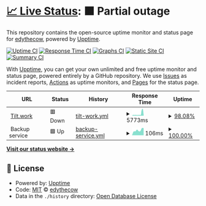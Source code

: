 # [📈 Live Status](https://status.tilt.work): <!--live status--> **🟧 Partial outage**

This repository contains the open-source uptime monitor and status page for [edythecow](https://keybase.io/edy), powered by [Upptime](https://github.com/upptime/upptime).

[![Uptime CI](https://github.com/edythecow/status.tilt.work/workflows/Uptime%20CI/badge.svg)](https://github.com/edythecow/status.tilt.work/actions?query=workflow%3A%22Uptime+CI%22)
[![Response Time CI](https://github.com/edythecow/status.tilt.work/workflows/Response%20Time%20CI/badge.svg)](https://github.com/edythecow/status.tilt.work/actions?query=workflow%3A%22Response+Time+CI%22)
[![Graphs CI](https://github.com/edythecow/status.tilt.work/workflows/Graphs%20CI/badge.svg)](https://github.com/edythecow/status.tilt.work/actions?query=workflow%3A%22Graphs+CI%22)
[![Static Site CI](https://github.com/edythecow/status.tilt.work/workflows/Static%20Site%20CI/badge.svg)](https://github.com/edythecow/status.tilt.work/actions?query=workflow%3A%22Static+Site+CI%22)
[![Summary CI](https://github.com/edythecow/status.tilt.work/workflows/Summary%20CI/badge.svg)](https://github.com/edythecow/status.tilt.work/actions?query=workflow%3A%22Summary+CI%22)

With [Upptime](https://upptime.js.org), you can get your own unlimited and free uptime monitor and status page, powered entirely by a GitHub repository. We use [Issues](https://github.com/edythecow/status.tilt.work/issues) as incident reports, [Actions](https://github.com/edythecow/status.tilt.work/actions) as uptime monitors, and [Pages](https://status.tilt.work) for the status page.

<!--start: status pages-->
<!-- This summary is generated by Upptime (https://github.com/upptime/upptime) -->
<!-- Do not edit this manually, your changes will be overwritten -->
<!-- prettier-ignore -->
| URL | Status | History | Response Time | Uptime |
| --- | ------ | ------- | ------------- | ------ |
| <img alt="" src="https://icons.duckduckgo.com/ip3/tilt.work.ico" height="13"> [Tilt.work](https://tilt.work) | 🟥 Down | [tilt-work.yml](https://github.com/EdyTheCow/tilt-status/commits/HEAD/history/tilt-work.yml) | <details><summary><img alt="Response time graph" src="./graphs/tilt-work/response-time-week.png" height="20"> 5773ms</summary><br><a href="https://status.tilt.work/history/tilt-work"><img alt="Response time 4042" src="https://img.shields.io/endpoint?url=https%3A%2F%2Fraw.githubusercontent.com%2FEdyTheCow%2Ftilt-status%2FHEAD%2Fapi%2Ftilt-work%2Fresponse-time.json"></a><br><a href="https://status.tilt.work/history/tilt-work"><img alt="24-hour response time 8510" src="https://img.shields.io/endpoint?url=https%3A%2F%2Fraw.githubusercontent.com%2FEdyTheCow%2Ftilt-status%2FHEAD%2Fapi%2Ftilt-work%2Fresponse-time-day.json"></a><br><a href="https://status.tilt.work/history/tilt-work"><img alt="7-day response time 5773" src="https://img.shields.io/endpoint?url=https%3A%2F%2Fraw.githubusercontent.com%2FEdyTheCow%2Ftilt-status%2FHEAD%2Fapi%2Ftilt-work%2Fresponse-time-week.json"></a><br><a href="https://status.tilt.work/history/tilt-work"><img alt="30-day response time 4042" src="https://img.shields.io/endpoint?url=https%3A%2F%2Fraw.githubusercontent.com%2FEdyTheCow%2Ftilt-status%2FHEAD%2Fapi%2Ftilt-work%2Fresponse-time-month.json"></a><br><a href="https://status.tilt.work/history/tilt-work"><img alt="1-year response time 4042" src="https://img.shields.io/endpoint?url=https%3A%2F%2Fraw.githubusercontent.com%2FEdyTheCow%2Ftilt-status%2FHEAD%2Fapi%2Ftilt-work%2Fresponse-time-year.json"></a></details> | <details><summary><a href="https://status.tilt.work/history/tilt-work">98.08%</a></summary><a href="https://status.tilt.work/history/tilt-work"><img alt="All-time uptime 99.22%" src="https://img.shields.io/endpoint?url=https%3A%2F%2Fraw.githubusercontent.com%2FEdyTheCow%2Ftilt-status%2FHEAD%2Fapi%2Ftilt-work%2Fuptime.json"></a><br><a href="https://status.tilt.work/history/tilt-work"><img alt="24-hour uptime 86.55%" src="https://img.shields.io/endpoint?url=https%3A%2F%2Fraw.githubusercontent.com%2FEdyTheCow%2Ftilt-status%2FHEAD%2Fapi%2Ftilt-work%2Fuptime-day.json"></a><br><a href="https://status.tilt.work/history/tilt-work"><img alt="7-day uptime 98.08%" src="https://img.shields.io/endpoint?url=https%3A%2F%2Fraw.githubusercontent.com%2FEdyTheCow%2Ftilt-status%2FHEAD%2Fapi%2Ftilt-work%2Fuptime-week.json"></a><br><a href="https://status.tilt.work/history/tilt-work"><img alt="30-day uptime 99.22%" src="https://img.shields.io/endpoint?url=https%3A%2F%2Fraw.githubusercontent.com%2FEdyTheCow%2Ftilt-status%2FHEAD%2Fapi%2Ftilt-work%2Fuptime-month.json"></a><br><a href="https://status.tilt.work/history/tilt-work"><img alt="1-year uptime 99.22%" src="https://img.shields.io/endpoint?url=https%3A%2F%2Fraw.githubusercontent.com%2FEdyTheCow%2Ftilt-status%2FHEAD%2Fapi%2Ftilt-work%2Fuptime-year.json"></a></details>
| <img alt="" src="https://icons.duckduckgo.com/ip3/null.ico" height="13"> Backup service | 🟩 Up | [backup-service.yml](https://github.com/EdyTheCow/tilt-status/commits/HEAD/history/backup-service.yml) | <details><summary><img alt="Response time graph" src="./graphs/backup-service/response-time-week.png" height="20"> 106ms</summary><br><a href="https://status.tilt.work/history/backup-service"><img alt="Response time 108" src="https://img.shields.io/endpoint?url=https%3A%2F%2Fraw.githubusercontent.com%2FEdyTheCow%2Ftilt-status%2FHEAD%2Fapi%2Fbackup-service%2Fresponse-time.json"></a><br><a href="https://status.tilt.work/history/backup-service"><img alt="24-hour response time 149" src="https://img.shields.io/endpoint?url=https%3A%2F%2Fraw.githubusercontent.com%2FEdyTheCow%2Ftilt-status%2FHEAD%2Fapi%2Fbackup-service%2Fresponse-time-day.json"></a><br><a href="https://status.tilt.work/history/backup-service"><img alt="7-day response time 106" src="https://img.shields.io/endpoint?url=https%3A%2F%2Fraw.githubusercontent.com%2FEdyTheCow%2Ftilt-status%2FHEAD%2Fapi%2Fbackup-service%2Fresponse-time-week.json"></a><br><a href="https://status.tilt.work/history/backup-service"><img alt="30-day response time 108" src="https://img.shields.io/endpoint?url=https%3A%2F%2Fraw.githubusercontent.com%2FEdyTheCow%2Ftilt-status%2FHEAD%2Fapi%2Fbackup-service%2Fresponse-time-month.json"></a><br><a href="https://status.tilt.work/history/backup-service"><img alt="1-year response time 108" src="https://img.shields.io/endpoint?url=https%3A%2F%2Fraw.githubusercontent.com%2FEdyTheCow%2Ftilt-status%2FHEAD%2Fapi%2Fbackup-service%2Fresponse-time-year.json"></a></details> | <details><summary><a href="https://status.tilt.work/history/backup-service">100.00%</a></summary><a href="https://status.tilt.work/history/backup-service"><img alt="All-time uptime 100.00%" src="https://img.shields.io/endpoint?url=https%3A%2F%2Fraw.githubusercontent.com%2FEdyTheCow%2Ftilt-status%2FHEAD%2Fapi%2Fbackup-service%2Fuptime.json"></a><br><a href="https://status.tilt.work/history/backup-service"><img alt="24-hour uptime 100.00%" src="https://img.shields.io/endpoint?url=https%3A%2F%2Fraw.githubusercontent.com%2FEdyTheCow%2Ftilt-status%2FHEAD%2Fapi%2Fbackup-service%2Fuptime-day.json"></a><br><a href="https://status.tilt.work/history/backup-service"><img alt="7-day uptime 100.00%" src="https://img.shields.io/endpoint?url=https%3A%2F%2Fraw.githubusercontent.com%2FEdyTheCow%2Ftilt-status%2FHEAD%2Fapi%2Fbackup-service%2Fuptime-week.json"></a><br><a href="https://status.tilt.work/history/backup-service"><img alt="30-day uptime 100.00%" src="https://img.shields.io/endpoint?url=https%3A%2F%2Fraw.githubusercontent.com%2FEdyTheCow%2Ftilt-status%2FHEAD%2Fapi%2Fbackup-service%2Fuptime-month.json"></a><br><a href="https://status.tilt.work/history/backup-service"><img alt="1-year uptime 100.00%" src="https://img.shields.io/endpoint?url=https%3A%2F%2Fraw.githubusercontent.com%2FEdyTheCow%2Ftilt-status%2FHEAD%2Fapi%2Fbackup-service%2Fuptime-year.json"></a></details>

<!--end: status pages-->

[**Visit our status website →**](https://status.tilt.work)

## 📄 License

- Powered by: [Upptime](https://github.com/upptime/upptime)
- Code: [MIT](./LICENSE) © [edythecow](https://keybase.io/edy)
- Data in the `./history` directory: [Open Database License](https://opendatacommons.org/licenses/odbl/1-0/)
